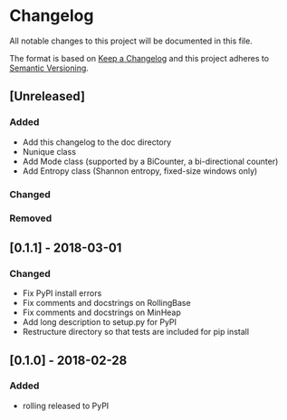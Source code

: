 # Changelog
All notable changes to this project will be documented in this file.

The format is based on [Keep a Changelog](http://keepachangelog.com/en/1.0.0/)
and this project adheres to [Semantic Versioning](http://semver.org/spec/v2.0.0.html).


## [Unreleased]

### Added
- Add this changelog to the doc directory
- Nunique class
- Add Mode class (supported by a BiCounter, a bi-directional counter)
- Add Entropy class (Shannon entropy, fixed-size windows only)

### Changed

### Removed


## [0.1.1] - 2018-03-01
### Changed
- Fix PyPI install errors
- Fix comments and docstrings on RollingBase
- Fix comments and docstrings on MinHeap
- Add long description to setup.py for PyPI
- Restructure directory so that tests are included for pip install

## [0.1.0] - 2018-02-28
### Added
- rolling released to PyPI
